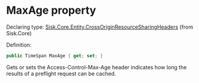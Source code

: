 <!--

Copyrights 2023 Sisk Framework - CypherPotato
Published under MIT license

!!! DO NOT EDIT THIS FILE !!!
This file was generated by a tool in the Sisk package. To edit the information in this documentation,
edit the XML documentation present in the Sisk source code.

-->


# MaxAge property

Declaring type: [Sisk.Core.Entity.CrossOriginResourceSharingHeaders](/spec/Sisk.Core.Entity.CrossOriginResourceSharingHeaders.md) (from Sisk.Core)


Definition:

```cs
public TimeSpan MaxAge { get; set; }
```

Gets or sets the Access-Control-Max-Age header indicates how long the results of a preflight request can be cached.

